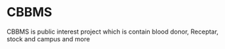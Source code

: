 # CBBMS
CBBMS is public interest project which is contain blood donor, Receptar, stock and campus and more 
